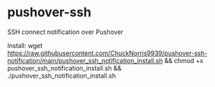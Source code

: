# pushover-ssh
SSH connect notification over Pushover

Install:
wget https://raw.githubusercontent.com/ChuckNorris9939/pushover-ssh-notification/main/pushover_ssh_notification_install.sh && chmod +x pushover_ssh_notification_install.sh && ./pushover_ssh_notification_install.sh   
